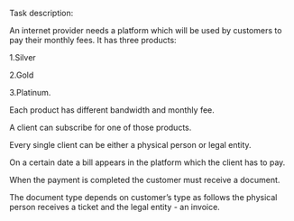 Task description:

An internet provider needs a platform which will be used by customers to pay their monthly fees.
It has three products: 

1.Silver

2.Gold 

3.Platinum.

Each product has different bandwidth and monthly fee.

A client can subscribe for one of those products.

Every single client can be either a physical person or legal entity.

On a certain date a bill appears in the platform which the client has to pay.

When the payment is completed the customer must receive a document.

The document type depends on customer’s type as follows the physical person receives a ticket and
the legal entity - an invoice.
